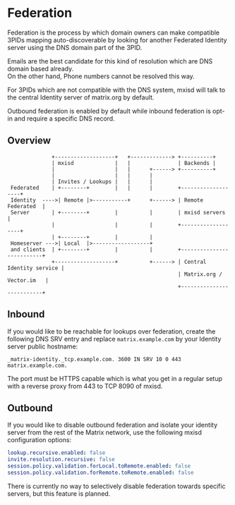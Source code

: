 # Federation
Federation is the process by which domain owners can make compatible 3PIDs mapping auto-discoverable by looking for another
Federated Identity server using the DNS domain part of the 3PID.

Emails are the best candidate for this kind of resolution which are DNS domain based already.  
On the other hand, Phone numbers cannot be resolved this way.

For 3PIDs which are not compatible with the DNS system, mxisd will talk to the central Identity server of matrix.org by
default.

Outbound federation is enabled by default while inbound federation is opt-in and require a specific DNS record.

## Overview
```
              +-------------------+   +-------------> +----------+
              | mxisd             |   |               | Backends |
              |                   |   |      +------> +----------+
              |                   |   |      |
              | Invites / Lookups |   |      |
 Federated    | +--------+        |   |      |        +-------------------+
 Identity  ---->| Remote |>-----------+      +------> | Remote Federated  |
 Server       | +--------+        |          |        | mxisd servers     |
              |                   |          |        +-------------------+
              | +--------+        |          |
 Homeserver --->| Local  |>------------------+
 and clients  | +--------+        |          |        +--------------------------+ 
              +-------------------+          +------> | Central Identity service |
                                                      | Matrix.org / Vector.im   |
                                                      +--------------------------+
```

## Inbound
If you would like to be reachable for lookups over federation, create the following DNS SRV entry and replace
`matrix.example.com` by your Identity server public hostname:
```
_matrix-identity._tcp.example.com. 3600 IN SRV 10 0 443 matrix.example.com.
``` 

The port must be HTTPS capable which is what you get in a regular setup with a reverse proxy from 443 to TCP 8090 of mxisd.

## Outbound
If you would like to disable outbound federation and isolate your identity server from the rest of the Matrix network,
use the following mxisd configuration options:
```yaml
lookup.recursive.enabled: false
invite.resolution.recursive: false
session.policy.validation.forLocal.toRemote.enabled: false
session.policy.validation.forRemote.toRemote.enabled: false
``` 

There is currently no way to selectively disable federation towards specific servers, but this feature is planned.
